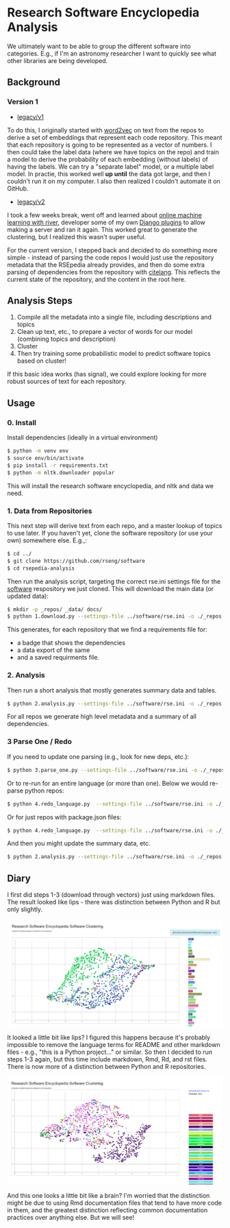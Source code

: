 # Research Software Encyclopedia Analysis

We ultimately want to be able to group the different software into categories.
E.g., if I'm an astronomy researcher I want to quickly see what other libraries
are being developed. 

## Background

### Version 1

- [legacy/v1](legacy/v1)

To do this, I originally started with [word2vec](https://radimrehurek.com/gensim/models/word2vec.html) on text from the repos
to derive a set of embeddings that represent each code repository.
This meant that each repository is going to be represented as a vector of numbers.
I then could take the label data (where we have topics on the repo) and
train a model to derive the probability of each embedding (without labels) of having
the labels. We can try a "separate label" model, or a multiple label model.
In practie, this worked well **up until** the data got large, and then I couldn't run
it on my computer. I also then realized I couldn't automate it on GitHub.

- [legacy/v2](legacy/v2)

I took a few weeks break, went off and learned about [online machine learning with river](https://riverml.xyz/latest/),
developer some of my own [Django plugins](https://vsoch.github.io/django-river-ml/) to allow 
making a server and ran it again. This worked great to generate the clustering, but I realized this wasn't super useful.

For the current version, I stepped back and decided to do something more simple - instead of parsing the code repos
I would just use the repository metadata that the RSEpedia already provides, and then do some extra parsing of dependencies
from the repository with [citelang](https://github.com/vsoch/citelang). This reflects the current state of the repository,
and the content in the root here.

## Analysis Steps

1. Compile all the metadata into a single file, including descriptions and topics
2. Clean up text, etc., to prepare a vector of words for our model (combining topics and description)
3. Cluster
4. Then try training some probabilistic model to predict software topics based on cluster!

If this basic idea works (has signal), we could explore looking for more robust sources of text for each repository.

## Usage

### 0. Install

Install dependencies (ideally in a virtual environment)

```bash
$ python -m venv env
$ source env/bin/activate
$ pip install -r requirements.txt
$ python -m nltk.downloader popular
```

This will install the research software encyclopedia, and nltk
and data we need.

### 1. Data from Repositories

This next step will derive text from each repo, and a master lookup of topics
to use later. If you haven't yet, clone the software repository (or use your own)
somewhere else. E.g.,:

```bash
$ cd ../
$ git clone https://github.com/rseng/software
$ cd rsepedia-analysis
```

Then run the analysis script, targeting the correct rse.ini settings file
for the [software](https://github.com/rseng/software) respository we
just cloned. This will download the main data (or updated data):

```bash
$ mkdir -p _repos/ _data/ docs/
$ python 1.download.py --settings-file ../software/rse.ini -o ./_repos
```

This generates, for each repository that we find a requirements file for:

 - a badge that shows the dependencies
 - a data export of the same
 - and a saved requirments file.
 
### 2. Analysis

Then run a short analysis that mostly generates summary data and tables.

```bash
$ python 2.analysis.py --settings-file ../software/rse.ini -o ./_repos
```

For all repos we generate high level metadata and a summary of all dependencies.

### 3 Parse One / Redo

If you need to update one parsing (e.g., look for new deps, etc.):

```bash
$ python 3.parse_one.py --settings-file ../software/rse.ini -o ./_repos github/sylabs/singularity
```

Or to re-run for an entire language (or more than one). Below we would re-parse python repos:

```bash
$ python 4.redo_language.py  --settings-file ../software/rse.ini -o ./_repos --language-file setup.py --language-file requirements.txt
```

Or for just repos with package.json files:

```bash
$ python 4.redo_language.py  --settings-file ../software/rse.ini -o ./_repos  --language-file package.json
```

And then you might update the summary data, etc.

```bash
$ python 2.analysis.py --settings-file ../software/rse.ini -o ./_repos
```

## Diary

I first did steps 1-3 (download through vectors) just using markdown files. The result looked like lips -
there was distinction between Python and R but only slightly.

![docs/img/md-only-lips.png](docs/img/md-only-lips.png)

It looked a little bit like lips? I figured this happens because it's probably impossible to remove the language terms for README and other
markdown files - e.g., "this is a Python project..." or similar. So then I decided to run steps 1-3 again,
but this time include markdown, Rmd, Rd, and rst files. There is now more of a distinction between Python and R
repositories.

![docs/img/md-plus-others-brain.png](docs/img/md-plus-others-brain.png)

And this one looks a little bit like a brain? I'm worried that the distinction might be due to using
Rmd documentation files that tend to have more code in them, and the greatest distinction reflecting
common documentation practices over anything else. But we will see!

